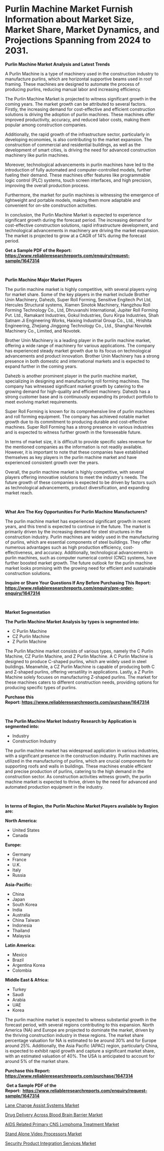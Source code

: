 <p><h1>Purlin Machine Market Furnish Information about Market Size, Market Share, Market Dynamics, and Projections Spanning from 2024 to 2031.</h1></p><p><strong>Purlin Machine Market Analysis and Latest Trends</strong></p>
<p><p>A Purlin Machine is a type of machinery used in the construction industry to manufacture purlins, which are horizontal supportive beams used in roof framing. These machines are designed to automate the process of producing purlins, reducing manual labor and increasing efficiency.</p><p>The Purlin Machine Market is projected to witness significant growth in the coming years. The market growth can be attributed to several factors. Firstly, the increasing demand for cost-effective and efficient construction solutions is driving the adoption of purlin machines. These machines offer improved productivity, accuracy, and reduced labor costs, making them popular among construction companies.</p><p>Additionally, the rapid growth of the infrastructure sector, particularly in developing economies, is also contributing to the market expansion. The construction of commercial and residential buildings, as well as the development of smart cities, is driving the need for advanced construction machinery like purlin machines.</p><p>Moreover, technological advancements in purlin machines have led to the introduction of fully automated and computer-controlled models, further fueling their demand. These machines offer features like programmable logic control (PLC) systems, touch screen interfaces, and high precision, improving the overall production process.</p><p>Furthermore, the market for purlin machines is witnessing the emergence of lightweight and portable models, making them more adaptable and convenient for on-site construction activities.</p><p>In conclusion, the Purlin Machine Market is expected to experience significant growth during the forecast period. The increasing demand for cost-effective construction solutions, rapid infrastructure development, and technological advancements in machinery are driving the market expansion. The market is projected to grow at a CAGR of 14% during the forecast period.</p></p>
<p><strong>Get a Sample PDF of the Report:&nbsp; <a href="https://www.reliableresearchreports.com/enquiry/request-sample/1647314">https://www.reliableresearchreports.com/enquiry/request-sample/1647314</a></strong></p>
<p>&nbsp;</p>
<p><strong>Purlin Machine Major Market Players</strong></p>
<p><p>The purlin machine market is highly competitive, with several players vying for market share. Some of the key players in the market include Brother Unin Machinery, Dahezb, Super Roll Forming, Sensitive Engitech Pvt Ltd, Hercules Structural systems, Xiamen Sinotok Machinery, Hangzhou Roll Forming Technology Co., Ltd, Dhruvanshi International, Jupiter Roll Forming Pvt. Ltd., Ramakant Industries, Gokul Industries, Guru Kirpa Industries, Shah Satnam Ji Engineering Works, Haixing Industrial Group Co., Ltd., Hrishita Engineering, Zhejiang Jinggong Technology Co., Ltd., Shanghai Novotek Machinery Co., Limited, and Novotek.</p><p>Brother Unin Machinery is a leading player in the purlin machine market, offering a wide range of machinery for various applications. The company has experienced steady market growth due to its focus on technological advancements and product innovation. Brother Unin Machinery has a strong presence in both domestic and international markets and is expected to expand further in the coming years.</p><p>Dahezb is another prominent player in the purlin machine market, specializing in designing and manufacturing roll forming machines. The company has witnessed significant market growth by catering to the growing demand for high-quality and efficient machinery. Dahezb has a strong customer base and is continuously expanding its product portfolio to meet evolving market requirements.</p><p>Super Roll Forming is known for its comprehensive line of purlin machines and roll forming equipment. The company has achieved notable market growth due to its commitment to producing durable and cost-effective machines. Super Roll Forming has a strong presence in various industries and is expected to witness further growth in the foreseeable future.</p><p>In terms of market size, it is difficult to provide specific sales revenue for the mentioned companies as the information is not readily available. However, it is important to note that these companies have established themselves as key players in the purlin machine market and have experienced consistent growth over the years.</p><p>Overall, the purlin machine market is highly competitive, with several players offering innovative solutions to meet the industry's needs. The future growth of these companies is expected to be driven by factors such as technological advancements, product diversification, and expanding market reach.</p></p>
<p>&nbsp;</p>
<p><strong>What Are The Key Opportunities For Purlin Machine Manufacturers?</strong></p>
<p><p>The purlin machine market has experienced significant growth in recent years, and this trend is expected to continue in the future. The market is primarily driven by the increasing demand for steel structures in the construction industry. Purlin machines are widely used in the manufacturing of purlins, which are essential components of steel buildings. They offer numerous advantages such as high production efficiency, cost-effectiveness, and accuracy. Additionally, technological advancements in purlin machines, such as computer numerical control (CNC) systems, have further boosted market growth. The future outlook for the purlin machine market looks promising with the growing need for efficient and sustainable construction solutions.</p></p>
<p><strong>Inquire or Share Your Questions If Any Before Purchasing This Report: <a href="https://www.reliableresearchreports.com/enquiry/pre-order-enquiry/1647314">https://www.reliableresearchreports.com/enquiry/pre-order-enquiry/1647314</a></strong></p>
<p>&nbsp;</p>
<p><strong>Market Segmentation</strong></p>
<p><strong>The Purlin Machine Market Analysis by types is segmented into:</strong></p>
<p><ul><li>C Purlin Machine</li><li>CZ Purlin Machine</li><li>Z Purlin Machine</li></ul></p>
<p><p>The Purlin Machine market consists of various types, namely the C Purlin Machine, CZ Purlin Machine, and Z Purlin Machine. A C Purlin Machine is designed to produce C-shaped purlins, which are widely used in steel buildings. Meanwhile, a CZ Purlin Machine is capable of producing both C and Z-shaped purlins, offering versatility in applications. Lastly, a Z Purlin Machine solely focuses on manufacturing Z-shaped purlins. The market for these machines caters to different construction needs, providing options for producing specific types of purlins.</p></p>
<p><strong>Purchase this Report:&nbsp;<a href="https://www.reliableresearchreports.com/purchase/1647314">https://www.reliableresearchreports.com/purchase/1647314</a></strong></p>
<p>&nbsp;</p>
<p><strong>The Purlin Machine Market Industry Research by Application is segmented into:</strong></p>
<p><ul><li>Industry</li><li>Construction Industry</li></ul></p>
<p><p>The purlin machine market has widespread application in various industries, with a significant presence in the construction industry. Purlin machines are utilized in the manufacturing of purlins, which are crucial components for supporting roofs and walls in buildings. These machines enable efficient and precise production of purlins, catering to the high demand in the construction sector. As construction activities witness growth, the purlin machine market is expected to thrive, driven by the need for advanced and automated production equipment in the industry.</p></p>
<p>&nbsp;</p>
<p><strong>In terms of Region, the Purlin Machine Market Players available by Region are:</strong></p>
<p>
    <p> <strong> North America: </strong>
        <ul>
            <li>United States</li>
            <li>Canada</li>
        </ul>
        </p> 
    <p> <strong> Europe: </strong>
        <ul>
            <li>Germany</li>
            <li>France</li>
            <li>U.K.</li>
            <li>Italy</li>
            <li>Russia</li>
        </ul>
        </p> 
    <p> <strong> Asia-Pacific: </strong>
        <ul>
            <li>China</li>
            <li>Japan</li>
            <li>South Korea</li>
            <li>India</li>
            <li>Australia</li>
            <li>China Taiwan</li>
            <li>Indonesia</li>
            <li>Thailand</li>
            <li>Malaysia</li>
        </ul>
        </p> 
    <p> <strong> Latin America: </strong>
        <ul>
            <li>Mexico</li>
            <li>Brazil</li>
            <li>Argentina Korea</li>
            <li>Colombia</li>
        </ul>
        </p> 
    <p> <strong> Middle East & Africa: </strong>
        <ul>
            <li>Turkey</li>
            <li>Saudi</li>
            <li>Arabia</li>
            <li>UAE</li>
            <li>Korea</li>
        </ul>
    </p>
    </p>
<p><p>The purlin machine market is expected to witness substantial growth in the forecast period, with several regions contributing to this expansion. North America (NA) and Europe are projected to dominate the market, driven by the thriving construction industry in these regions. The market share percentage valuation for NA is estimated to be around 30% and for Europe around 25%. Additionally, the Asia Pacific (APAC) region, particularly China, is expected to exhibit rapid growth and capture a significant market share, with an estimated valuation of 40%. The USA is anticipated to account for around 5% of the market share.</p></p>
<p><strong>Purchase this Report: <a href="https://www.reliableresearchreports.com/purchase/1647314">https://www.reliableresearchreports.com/purchase/1647314</a></strong></p>
<p>&nbsp;<strong>Get a Sample PDF of the Report:&nbsp;&nbsp;<a href="https://www.reliableresearchreports.com/enquiry/request-sample/1647314">https://www.reliableresearchreports.com/enquiry/request-sample/1647314</a></strong></p>
<p><strong></strong></p>
<p><p><a href="https://medium.com/@rosebarnett1936/lane-change-assist-systems-market-outlook-industry-overview-and-forecast-2023-to-2030-de972d994e6f">Lane Change Assist Systems Market</a></p><p><a href="https://medium.com/@rosebarnett1936/drug-delivery-across-blood-brain-barrier-market-insight-market-trends-growth-forecasted-from-fbda723c6c77">Drug Delivery Across Blood Brain Barrier Market</a></p><p><a href="https://medium.com/@rosebarnett1936/aids-related-primary-cns-lymphoma-treatment-market-research-report-its-history-and-forecast-2023-73d2ecfabd18">AIDS Related Primary CNS Lymphoma Treatment Market</a></p><p><a href="https://medium.com/@rosebarnett1936/stand-alone-video-processors-market-report-reveals-the-latest-trends-and-growth-opportunities-of-ae5d12668e68">Stand Alone Video Processors Market</a></p><p><a href="https://medium.com/@rosebarnett1936/security-product-integration-services-market-size-reveals-the-best-marketing-channels-in-global-397c8e85514c">Security Product Integration Services Market</a></p></p>